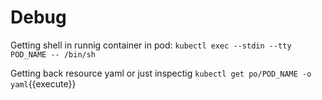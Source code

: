 # Debug

Getting shell in runnig container in pod:
`kubectl exec --stdin --tty POD_NAME -- /bin/sh`

Getting back resource yaml or just inspectig
`kubectl get po/POD_NAME -o yaml`{{execute}}